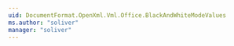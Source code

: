 ```yaml
---
uid: DocumentFormat.OpenXml.Vml.Office.BlackAndWhiteModeValues
ms.author: "soliver"
manager: "soliver"
---
```

